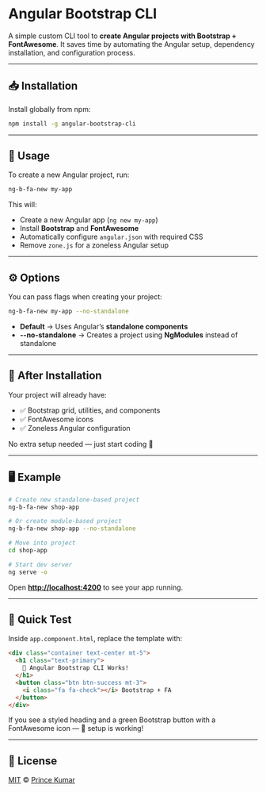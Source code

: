 # Angular Bootstrap CLI

A simple custom CLI tool to **create Angular projects with Bootstrap + FontAwesome**.
It saves time by automating the Angular setup, dependency installation, and configuration process.

---

## 📥 Installation

Install globally from npm:

```bash
npm install -g angular-bootstrap-cli
```

---

## 🚀 Usage

To create a new Angular project, run:

```bash
ng-b-fa-new my-app
```

This will:

* Create a new Angular app (`ng new my-app`)
* Install **Bootstrap** and **FontAwesome**
* Automatically configure `angular.json` with required CSS
* Remove `zone.js` for a zoneless Angular setup

---

## ⚙️ Options

You can pass flags when creating your project:

```bash
ng-b-fa-new my-app --no-standalone
```

* **Default** → Uses Angular’s **standalone components**
* **--no-standalone** → Creates a project using **NgModules** instead of standalone

---

## 📂 After Installation

Your project will already have:

* ✅ Bootstrap grid, utilities, and components
* ✅ FontAwesome icons
* ✅ Zoneless Angular configuration

No extra setup needed — just start coding 🚀

---

## 🖥 Example

```bash
# Create new standalone-based project
ng-b-fa-new shop-app

# Or create module-based project
ng-b-fa-new shop-app --no-standalone

# Move into project
cd shop-app

# Start dev server
ng serve -o
```

Open **[http://localhost:4200](http://localhost:4200)** to see your app running.

---

## 🧪 Quick Test

Inside `app.component.html`, replace the template with:

```html
<div class="container text-center mt-5">
  <h1 class="text-primary">
    🚀 Angular Bootstrap CLI Works!
  </h1>
  <button class="btn btn-success mt-3">
    <i class="fa fa-check"></i> Bootstrap + FA
  </button>
</div>
```

If you see a styled heading and a green Bootstrap button with a FontAwesome icon — 🎉 setup is working!

---

## 📄 License

[MIT](LICENSE) © [Prince Kumar](https://github.com/princeraj07m)
